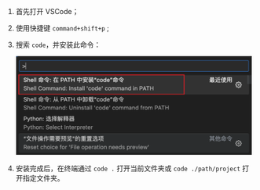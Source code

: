 1. 首先打开 VSCode；

2. 使用快捷键 `command+shift+p` ;

3. 搜索 `code`，并安装此命令：

    ![](images/001.png)

4. 安装完成后，在终端通过 `code .` 打开当前文件夹或  `code ./path/project` 打开指定文件夹。
